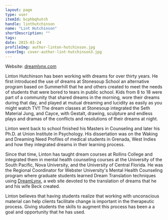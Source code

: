 ```yaml
---
layout: page
type: user
itemId: bcphbqhutch
handle: linthutchinson
name: "Lint Hutchinson"
shortDescription: ""
tags:
date: 2015-03-24
profileImg: author-linton-hutchinson.jpg
coverImg: cover-author-lint-hutchinson3.jpg
---
```


Website: [dreamlynx.com](http://www.dreamlynx.com)

Linton Hutchinson has been working with dreams for over thirty years. He first introduced the use of dreams at Stonesoup School an alternative program based on Summerhill that he and others created to meet the needs of students that were bored to tears in public school. Kids from 8 to 18 were part of a community that shared dreams in the morning, wore their dreams during that day, and played at mutual dreaming and lucidity as easily as you might watch TV!! The dream classes at Stonesoup integrated the Seth Material Jung, and Cayce, with Gestalt, drawing, sculpture and endless plays and dramas of the conflicts and resolutions of their dreams at night.

Linton went back to school finished his Masters in Counseling and later his Ph.D. at Union Institute in Psychology. His dissertation was on the Waking and Dreaming Need Profiles of medical students in Grenada, West Indies and how they integrated dreams in their learning process.

Since that time, Linton has taught dream courses at Rollins College and integrated them in mental health counseling courses at the University of the South Pacific, Nova University, and the University of Central Florida. He was the Regional Coordinator for Webster University's Mental Health Counseling program where graduate students learned Dream Translation techniques using [DreamLynx](http://www.Dreamlynx.com), a web site devoted to the translation of dreams that he and his wife Beck created.

Linton believes that having students realize that working with unconscious material can help clients facilitate change is important in the therapeutic process. Giving students the skills to augment this process has been a a goal and opportunity that he has used.